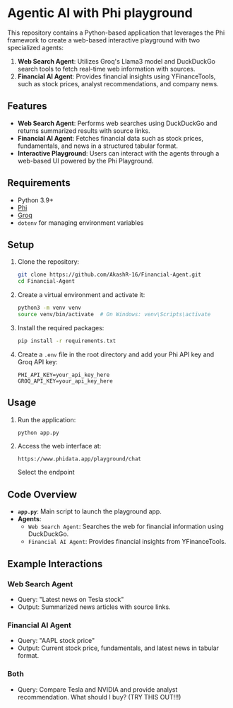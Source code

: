 # Agentic AI with Phi playground

This repository contains a Python-based application that leverages the Phi framework to create a web-based interactive playground with two specialized agents:

1. **Web Search Agent**: Utilizes Groq's Llama3 model and DuckDuckGo search tools to fetch real-time web information with sources.
2. **Financial AI Agent**: Provides financial insights using YFinanceTools, such as stock prices, analyst recommendations, and company news.

## Features
- **Web Search Agent**: Performs web searches using DuckDuckGo and returns summarized results with source links.
- **Financial AI Agent**: Fetches financial data such as stock prices, fundamentals, and news in a structured tabular format.
- **Interactive Playground**: Users can interact with the agents through a web-based UI powered by the Phi Playground.

## Requirements
- Python 3.9+
- [Phi](https://docs.phi.ai/)
- [Groq](https://groq.com/)
- `dotenv` for managing environment variables

## Setup

1. Clone the repository:
   ```bash
   git clone https://github.com/AkashR-16/Financial-Agent.git
   cd Financial-Agent
   ```

2. Create a virtual environment and activate it:
   ```bash
   python3 -m venv venv
   source venv/bin/activate  # On Windows: venv\Scripts\activate
   ```

3. Install the required packages:
   ```bash
   pip install -r requirements.txt
   ```

4. Create a `.env` file in the root directory and add your Phi API key and Groq API key:
   ```
   PHI_API_KEY=your_api_key_here
   GROQ_API_KEY=your_api_key_here
   ```

## Usage

1. Run the application:
   ```bash
   python app.py
   ```

2. Access the web interface at:
   ```
   https://www.phidata.app/playground/chat
   ```
   Select the endpoint

## Code Overview

- **`app.py`**: Main script to launch the playground app.
- **Agents**:
  - `Web Search Agent`: Searches the web for financial information using DuckDuckGo.
  - `Financial AI Agent`: Provides financial insights from YFinanceTools.

## Example Interactions

### Web Search Agent
- Query: "Latest news on Tesla stock"
- Output: Summarized news articles with source links.

### Financial AI Agent
- Query: "AAPL stock price"
- Output: Current stock price, fundamentals, and latest news in tabular format.

### Both
- Query: Compare Tesla and NVIDIA and provide analyst recommendation. What should I buy? (TRY THIS OUT!!!)
